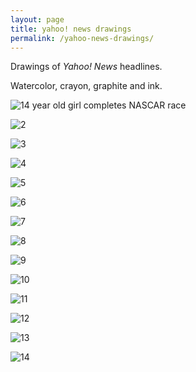 ```yaml
---
layout: page
title: yahoo! news drawings
permalink: /yahoo-news-drawings/
---
```


Drawings of _Yahoo! News_ headlines.

Watercolor, crayon, graphite and ink.

![14 year old girl completes NASCAR race](/img/yahoo/1.jpg)

![2](/img/yahoo/2.jpg)

![3](/img/yahoo/3.jpg)

![4](/img/yahoo/4.jpg)

![5](/img/yahoo/5.jpg)

![6](/img/yahoo/6.jpg)

![7](/img/yahoo/7.jpg)

![8](/img/yahoo/8.jpg)

![9](/img/yahoo/9.jpg)

![10](/img/yahoo/10.jpg)

![11](/img/yahoo/11.jpg)

![12](/img/yahoo/12.jpg)

![13](/img/yahoo/13.jpg)

![14](/img/yahoo/14.jpg)
